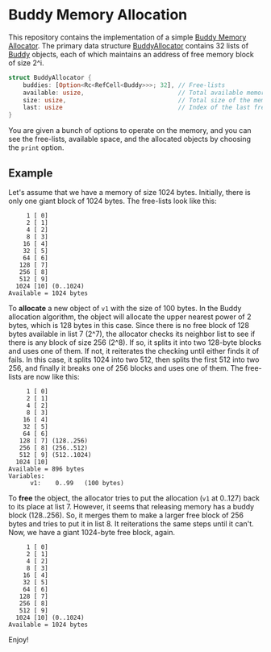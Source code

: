 # Buddy Memory Allocation
This repository contains the implementation of a simple [Buddy Memory Allocator](https://en.wikipedia.org/wiki/Buddy_memory_allocation). 
The primary data structure [BuddyAllocator](src/main.rs#L16) contains 32 lists of [Buddy](src/main.rs#L11) objects, each of which maintains an address of free memory block of size 2^i.

```rust
struct BuddyAllocator {
    buddies: [Option<Rc<RefCell<Buddy>>>; 32], // Free-lists
    available: usize,                          // Total available memory
    size: usize,                               // Total size of the memory
    last: usize                                // Index of the last free-list which may be used
}
```

You are given a bunch of options to operate on the memory, and you can see the free-lists, available space, and the allocated objects by choosing the `print` option. 

## Example
Let's assume that we have a memory of size 1024 bytes. Initially, there is only one giant block of 1024 bytes. The free-lists look like this:

```
     1 [ 0]
     2 [ 1]
     4 [ 2]
     8 [ 3]
    16 [ 4] 
    32 [ 5]
    64 [ 6]
   128 [ 7]
   256 [ 8]
   512 [ 9]
  1024 [10] (0..1024)
Available = 1024 bytes
```

To **allocate** a new object of `v1` with the size of 100 bytes. In the Buddy allocation algorithm, the object will allocate the upper nearest power of 2 bytes, which is 128 bytes in this case. Since there is no free block of 128 bytes available in list 7 (2^7), the allocator checks its neighbor list to see if there is any block of size 256 (2^8). If so, it splits it into two 128-byte blocks and uses one of them. If not, it reiterates the checking until either finds it of fails. In this case, it splits 1024 into two 512, then splits the first 512 into two 256, and finally it breaks one of 256 blocks and uses one of them. The free-lists are now like this:

```
     1 [ 0]
     2 [ 1]
     4 [ 2]
     8 [ 3]
    16 [ 4] 
    32 [ 5]
    64 [ 6]
   128 [ 7] (128..256)
   256 [ 8] (256..512)
   512 [ 9] (512..1024)
  1024 [10]
Available = 896 bytes
Variables:
      v1:    0..99   (100 bytes)
```

To **free** the object, the allocator tries to put the allocation (`v1` at 0..127) back to its place at list 7. However, it seems that releasing memory has a buddy block (128..256). So, it merges them to make a larger free block of 256 bytes and tries to put it in list 8. It reiterations the same steps until it can't. Now, we have a giant 1024-byte free block, again.

```
     1 [ 0]
     2 [ 1]
     4 [ 2]
     8 [ 3]
    16 [ 4]
    32 [ 5] 
    64 [ 6]
   128 [ 7]
   256 [ 8]
   512 [ 9]
  1024 [10] (0..1024)
Available = 1024 bytes
```

Enjoy!


